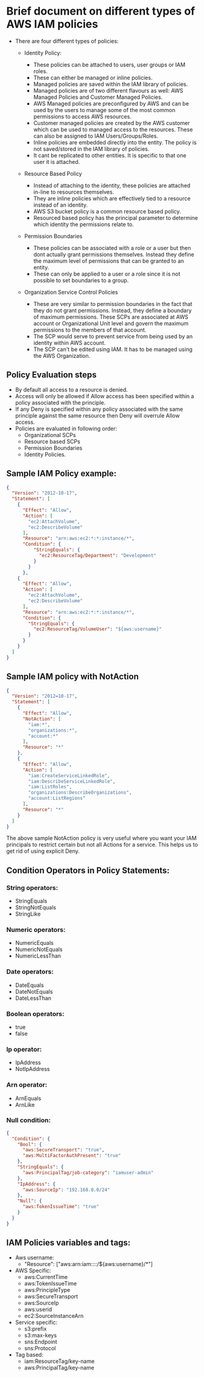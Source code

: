 # Brief document on different types of AWS IAM policies

- There are four different types of policies:
  - Identity Policy:
    - These policies can be attached to users, user groups or IAM roles.
    - These can either be managed or inline policies.
    - Managed policies are saved within the IAM library of policies.
    - Managed policies are of two different flavours as well: AWS Managed Policies and
      Customer Managed Policies.
    - AWS Managed policies are preconfigured by AWS and can be used by the users to
      manage some of the most common permissions to access AWS resources.
    - Customer managed policies are created by the AWS customer which can be used to
      managed access to the resources. These can also be assigned to IAM Users/Groups/Roles.
    - Inline policies are embedded directly into the entity. The policy is not saved/stored
      in the IAM library of policies.
    - It cant be replicated to other entities. It is specific to that one user it is
      attached.

  - Resource Based Policy
    - Instead of attaching to the identity, these policies are attached in-line to
      resources themselves.
    - They are inline policies which are effectively tied to a resource instead of an identity.
    - AWS S3 bucket policy is a common resource based policy.
    - Resourced based policy has the principal parameter to determine which identity
      the permissions relate to.

  - Permission Boundaries
    - These policies can be associated with a role or a user but then dont actually
      grant permissions themselves. Instead they define the maximum level of permissions
      that can be granted to an entity.
    - These can only be applied to a user or a role since it is not possible to set
      boundaries to a group.

  - Organization Service Control Policies
    - These are very similar to permission boundaries in the fact that they do not
      grant permissions. Instead, they define a boundary of maximum permissions.
      These SCPs are associated at AWS account or Organizational Unit level and
      govern the maximum permissions to the members of that account.
    - The SCP would serve to prevent service from being used by an identity within
      AWS account.
    - The SCP can't be edited using IAM. It has to be managed using the AWS Organization.


## Policy Evaluation steps
- By default all access to a resource is denied.
- Access will only be allowed if Allow access has been specified within a policy
  associated with the principle.
- If any Deny is specified within any policy associated with the same principle against
  the same resource then Deny will overrule Allow access.
- Policies are evaluated in following order:
  - Organizational SCPs
  - Resource based SCPs
  - Permission Boundaries
  - Identity Policies.

## Sample IAM Policy example:
```json
{
  "Version": "2012-10-17",
  "Statement": [
    {
      "Effect": "Allow",
      "Action": [
        "ec2:AttachVolume",
        "ec2:DescribeVolume"
      ],
      "Resource": "arn:aws:ec2:*:*:instance/*",
      "Condition": {
          "StringEquals": {
            "ec2:ResourceTag/Department": "Development"
          }
        }
      },
    {
      "Effect": "Allow",
      "Action": [
        "ec2:AttachVolume",
        "ec2:DescribeVolume"
      ],
      "Resource": "arn:aws:ec2:*:*:instance/*",
      "Condition": {
        "StringEquals": {
          "ec2:ResourceTag/VolumeUser": "${aws:username}"
        }
      }
    }
  ]
}
```
## Sample IAM policy with NotAction
```json
{
  "Version": "2012=10-17",
  "Statement": [
    {
      "Effect": "Allow",
      "NotAction": [
        "iam:*",
        "organizations:*",
        "account:*"
      ],
      "Resource": "*"
    },
    {
      "Effect": "Allow",
      "Action": [
        "iam:CreateServiceLinkedRole",
        "iam:DescribeServiceLinkedRole",
        "iam:ListRoles",
        "organizations:DescribeOrganizations",
        "account:ListRegions"
      ],
      "Resource": "*"
    }
  ]
}
```

The above sample NotAction policy is very useful where you want your IAM principals to restrict certain but not all Actions for a
service. This helps us to get rid of using explicit Deny.

## Condition Operators in Policy Statements:

### String operators:
- StringEquals
- StringNotEquals
- StringLike

### Numeric operators:
- NumericEquals
- NumericNotEquals
- NumericLessThan

### Date operators:
- DateEquals
- DateNotEquals
- DateLessThan

### Boolean operators:
- true
- false

### Ip operator:
- IpAddress
- NotIpAddress

### Arn operator:
- ArnEquals
- ArnLike

### Null condition:

```json
{
  "Condition": {
    "Bool": {
      "aws:SecureTransport": "true",
      "aws:MultiFactorAuthPresent": "true"
    },
    "StringEquals": {
      "aws:PrincipalTag/job-category": "iamuser-admin"
    },
    "IpAddress": {
      "aws:SourceIp": "192.168.0.0/24"
    },
    "Null": {
      "aws:TokenIssueTime": "true"
    }
  }
}
```

## IAM Policies variables and tags:

- Aws username:
  - "Resource": ["aws:arn:iam::::/${aws:username}/*"]
- AWS Specific:
  - aws:CurrentTime
  - aws:TokenIssueTime
  - aws:PrincipleType
  - aws:SecureTransport
  - aws:SourceIp
  - aws:userid
  - ec2:SourceInstanceArn
- Service specific:
  - s3:prefix
  - s3:max-keys
  - sns:Endpoint
  - sns:Protocol
- Tag based:
  - iam:ResourceTag/key-name
  - aws:PrincipalTag/key-name